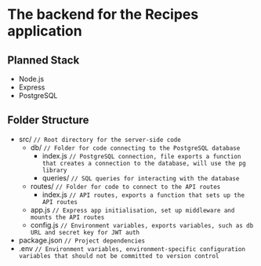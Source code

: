 # The backend for the Recipes application


## Planned Stack
- Node.js
- Express
- PostgreSQL


## Folder Structure
- src/              `// Root directory for the server-side code`
  - db/             `// Folder for code connecting to the PostgreSQL database`
    - index.js      `// PostgreSQL connection, file exports a function that creates a connection to the database, will use the pg library`
    - queries/      `// SQL queries for interacting with the database`
  - routes/         `// Folder for code to connect to the API routes`
    - index.js      `// API routes, exports a function that sets up the API routes`
  - app.js          `// Express app initialisation, set up middleware and mounts the API routes`
  - config.js       `// Environment variables, exports variables, such as db URL and secret key for JWT auth`
- package.json      `// Project dependencies`
- .env              `// Environment variables, environment-specific configuration variables that should not be committed to version control`